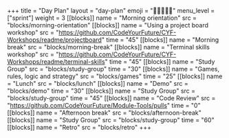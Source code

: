 +++
title = "Day Plan"
layout = "day-plan"
emoji = "🧑🏾‍🤝‍🧑🏾"
menu_level = ["sprint"]
weight = 3
[[blocks]]
name = "Morning orientation"
src = "blocks/morning-orientation"
[[blocks]]
name = "Using a project board workshop"
src = "https://github.com/CodeYourFuture/CYF-Workshops/readme/projectboard"
time = "45"
[[blocks]]
name = "Morning break"
src = "blocks/morning-break"
[[blocks]]
name = "Terminal skills workshop"
src = "https://github.com/CodeYourFuture/CYF-Workshops/readme/terminal-skills"
time = "45"
[[blocks]]
name = "Study Group"
src = "blocks/study-group"
time = "30"
[[blocks]]
name = "Games, rules, logic and strategy"
src = "blocks/games"
time = "25"
[[blocks]]
name = "Lunch"
src = "blocks/lunch"
[[blocks]]
name = "Demo"
src = "blocks/demo"
time = "30"
[[blocks]]
name = "Study Group"
src = "blocks/study-group"
time = "45"
[[blocks]]
name = "Code Review"
src = "https://github.com/CodeYourFuture/Module-Tools/pulls"
time = "0"
[[blocks]]
name = "Afternoon break"
src = "blocks/afternoon-break"
[[blocks]]
name = "Study Group"
src = "blocks/study-group"
time = "60"
[[blocks]]
name = "Retro"
src = "blocks/retro"
+++
